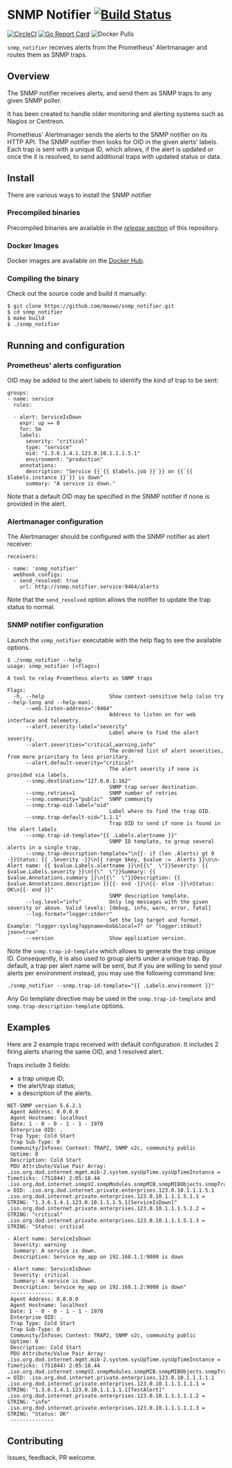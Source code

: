 # SNMP Notifier [![Build Status](https://travis-ci.org/maxwo/snmp_notifier.svg?branch=master)](https://travis-ci.org/maxwo/snmp_notifier)

[![CircleCI](https://circleci.com/gh/maxwo/snmp_notifier/tree/master.svg?style=svg)](https://circleci.com/gh/maxwo/snmp_notifier/tree/master)
[![Go Report Card](https://goreportcard.com/badge/github.com/maxwo/snmp_notifier)](https://goreportcard.com/report/github.com/maxwo/snmp_notifier)
![Docker Pulls](https://img.shields.io/docker/pulls/maxwo/snmp-notifier.svg?maxAge=604800)

`snmp_notifier` receives alerts from the Prometheus' Alertmanager and routes them as SNMP traps.

## Overview

The SNMP notifier receives alerts, and send them as SNMP traps to any given SNMP poller.

It has been created to handle older monitoring and alerting systems such as Nagios or Centreon.

Prometheus' Alertmanager sends the alerts to the SNMP notifier on its HTTP API. The SNMP notifier then looks for OID in the given alerts' labels. Each trap is sent with a unique ID, which allows, if the alert is updated or once the it is resolved, to send additional traps with updated status or data.

## Install

There are various ways to install the SNMP notifier

### Precompiled binaries

Precompiled binaries are available in the [*release* section](https://github.com/maxwo/snmp_notifier/releases) of this repository.

### Docker Images

Docker images are available on the [Docker Hub](https://cloud.docker.com/u/maxwo/repository/docker/maxwo/snmp-notifier).

### Compiling the binary

Check out the source code and build it manually:

```
$ git clone https://github.com/maxwo/snmp_notifier.git
$ cd snmp_notifier
$ make build
$ ./snmp_notifier
```

## Running and configuration

### Prometheus' alerts configuration

OID may be added to the alert labels to identify the kind of trap to be sent:

```
groups:
- name: service
  rules:

  - alert: ServiceIsDown
    expr: up == 0
    for: 5m
    labels:
      severity: "critical"
      type: "service"
      oid: "1.3.6.1.4.1.123.0.10.1.1.1.5.1"
      environment: "production"
    annotations:
      description: "Service {{`{{ $labels.job }}`}} on {{`{{ $labels.instance }}`}} is down"
      summary: "A service is down."
```

Note that a default OID may be specified in the SNMP notifier if none is provided in the alert.

### Alertmanager configuration

The Alertmanager should be configured with the SNMP notifier as alert receiver:

```
receivers:

- name: 'snmp_notifier'
  webhook_configs:
  - send_resolved: true
    url: http://snmp.notifier.service:9464/alerts
```

Note that the `send_resolved` option allows the notifier to update the trap status to normal.

### SNMP notifier configuration

Launch the `snmp_notifier` executable with the help flag to see the available options.

```
$ ./snmp_notifier --help
usage: snmp_notifier [<flags>]

A tool to relay Prometheus alerts as SNMP traps

Flags:
  -h, --help                     Show context-sensitive help (also try --help-long and --help-man).
      --web.listen-address=":9464"
                                 Address to listen on for web interface and telemetry.
      --alert.severity-label="severity"
                                 Label where to find the alert severity.
      --alert.severities="critical,warning,info"
                                 The ordered list of alert severities, from more prioritary to less prioritary.
      --alert.default-severity="critical"
                                 The alert severity if none is provided via labels.
      --snmp.destination="127.0.0.1:162"
                                 SNMP trap server destination.
      --snmp.retries=1           SNMP number of retries
      --snmp.community="public"  SNMP community
      --snmp.trap-oid-label="oid"
                                 Label where to find the trap OID.
      --snmp.trap-default-oid="1.1.1"
                                 Trap OID to send if none is found in the alert labels
      --snmp.trap-id-template="{{ .Labels.alertname }}"
                                 SNMP ID template, to group several alerts in a single trap.
      --snmp.trap-description-template="\n{{- if (len .Alerts) gt 0 -}}Status: {{ .Severity -}}\n{{ range $key, $value := .Alerts }}\n\n- Alert name: {{ $value.Labels.alertname }}\n{{\"  \"}}Severity: {{ $value.Labels.severity }}\n{{\"  \"}}Summary: {{ $value.Annotations.summary }}\n{{\"  \"}}Description: {{ $value.Annotations.description }}{{- end -}}\n{{- else -}}\nStatus: OK\n{{- end }}"
                                 SNMP description template.
      --log.level="info"         Only log messages with the given severity or above. Valid levels: [debug, info, warn, error, fatal]
      --log.format="logger:stderr"
                                 Set the log target and format. Example: "logger:syslog?appname=bob&local=7" or "logger:stdout?json=true"
      --version                  Show application version.
```

Note the `snmp.trap-id-template` which allows to generate the trap unique ID. Consequently, it is also used to group alerts under a unique trap. By default, a trap per alert name will be sent, but if you are willing to send your alerts per environment instead, you may use the following command line:

```
./snmp_notifier --snmp.trap-id-template="{{ .Labels.environment }}"
```

Any Go template directive may be used in the `snmp.trap-id-template` and `snmp.trap-description-template` options.

## Examples

Here are 2 example traps received with default configuration. It includes 2 firing alerts sharing the same OID, and 1 resolved alert.

Traps include 3 fields:
* a trap unique ID;
* the alert/trap status;
* a description of the alerts.

```
NET-SNMP version 5.6.2.1
 Agent Address: 0.0.0.0
 Agent Hostname: localhost
 Date: 1 - 0 - 0 - 1 - 1 - 1970
 Enterprise OID: .
 Trap Type: Cold Start
 Trap Sub-Type: 0
 Community/Infosec Context: TRAP2, SNMP v2c, community public
 Uptime: 0
 Description: Cold Start
 PDU Attribute/Value Pair Array:
.iso.org.dod.internet.mgmt.mib-2.system.sysUpTime.sysUpTimeInstance = Timeticks: (751844) 2:05:18.44
.iso.org.dod.internet.snmpV2.snmpModules.snmpMIB.snmpMIBObjects.snmpTrap.snmpTrapOID.0 = OID: .iso.org.dod.internet.private.enterprises.123.0.10.1.1.1.5.1
.iso.org.dod.internet.private.enterprises.123.0.10.1.1.1.5.1.1 = STRING: "1.3.6.1.4.1.123.0.10.1.1.1.5.1[ServiceIsDown]"
.iso.org.dod.internet.private.enterprises.123.0.10.1.1.1.5.1.2 = STRING: "critical"
.iso.org.dod.internet.private.enterprises.123.0.10.1.1.1.5.1.3 = STRING: "Status: critical

- Alert name: ServiceIsDown
  Severity: warning
  Summary: A service is down.
  Description: Service my_app on 192.168.1.1:9000 is down

- Alert name: ServiceIsDown
  Severity: critical
  Summary: A service is down.
  Description: Service my_app on 192.168.1.2:9000 is down"
 --------------
 Agent Address: 0.0.0.0
 Agent Hostname: localhost
 Date: 1 - 0 - 0 - 1 - 1 - 1970
 Enterprise OID: .
 Trap Type: Cold Start
 Trap Sub-Type: 0
 Community/Infosec Context: TRAP2, SNMP v2c, community public
 Uptime: 0
 Description: Cold Start
 PDU Attribute/Value Pair Array:
.iso.org.dod.internet.mgmt.mib-2.system.sysUpTime.sysUpTimeInstance = Timeticks: (751844) 2:05:18.44
.iso.org.dod.internet.snmpV2.snmpModules.snmpMIB.snmpMIBObjects.snmpTrap.snmpTrapOID.0 = OID: .iso.org.dod.internet.private.enterprises.123.0.10.1.1.1.1.1
.iso.org.dod.internet.private.enterprises.123.0.10.1.1.1.1.1.1 = STRING: "1.3.6.1.4.1.123.0.10.1.1.1.1.1[TestAlert]"
.iso.org.dod.internet.private.enterprises.123.0.10.1.1.1.1.1.2 = STRING: "info"
.iso.org.dod.internet.private.enterprises.123.0.10.1.1.1.1.1.3 = STRING: "Status: OK"
 --------------
```

## Contributing

Issues, feedback, PR welcome.
